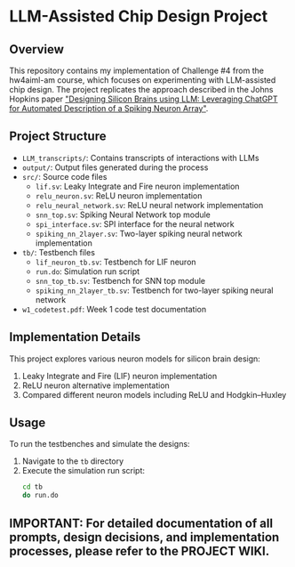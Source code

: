 # LLM-Assisted Chip Design Project

## Overview
This repository contains my implementation of Challenge #4 from the hw4aiml-am course, which focuses on experimenting with LLM-assisted chip design. The project replicates the approach described in the Johns Hopkins paper ["Designing Silicon Brains using LLM: Leveraging ChatGPT for Automated Description of a Spiking Neuron Array"](https://arxiv.org/abs/2402.10920).

## Project Structure
- `LLM_transcripts/`: Contains transcripts of interactions with LLMs
- `output/`: Output files generated during the process
- `src/`: Source code files
  - `lif.sv`: Leaky Integrate and Fire neuron implementation
  - `relu_neuron.sv`: ReLU neuron implementation
  - `relu_neural_network.sv`: ReLU neural network implementation
  - `snn_top.sv`: Spiking Neural Network top module
  - `spi_interface.sv`: SPI interface for the neural network
  - `spiking_nn_2layer.sv`: Two-layer spiking neural network implementation
- `tb/`: Testbench files
  - `lif_neuron_tb.sv`: Testbench for LIF neuron
  - `run.do`: Simulation run script
  - `snn_top_tb.sv`: Testbench for SNN top module
  - `spiking_nn_2layer_tb.sv`: Testbench for two-layer spiking neural network
- `w1_codetest.pdf`: Week 1 code test documentation

## Implementation Details
This project explores various neuron models for silicon brain design:
1. Leaky Integrate and Fire (LIF) neuron implementation
2. ReLU neuron alternative implementation
3. Compared different neuron models including ReLU and Hodgkin–Huxley

## Usage
To run the testbenches and simulate the designs:

1. Navigate to the `tb` directory
2. Execute the simulation run script:
   ```bash
   cd tb
   do run.do
   ```

## IMPORTANT: For detailed documentation of all prompts, design decisions, and implementation processes, please refer to the PROJECT WIKI.